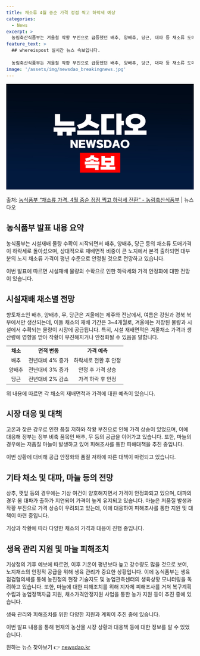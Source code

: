 ```yaml
---
title: 채소류 4월 중순 가격 정점 찍고 하락세 예상
categories:
  - News
excerpt: >
  농림축산식품부는 겨울철 작황 부진으로 급등했던 배추, 양배추, 당근, 대파 등 채소류 도매가격이 지난달 중순…
feature_text: >
  ## whereispost 실시간 뉴스 속보입니다.

  농림축산식품부는 겨울철 작황 부진으로 급등했던 배추, 양배추, 당근, 대파 등 채소류 도매가격이 지난달 중순…
image: '/assets/img/newsdao_breakingnews.jpg'
---
```


![뉴스다오 속보](/assets/img/newsdao_breakingnews.jpg)

<p>출처: <a href="https://newsdao.kr/3740" rel="dofollow">농식품부 “채소류 가격, 4월 중순 정점 찍고 하락세 전환” - 농림축산식품부</a> | 뉴스다오</p>

<h2 data-ke-size="size26">농식품부 발표 내용 요약</h2>
농식품부는 시설재배 물량 수확이 시작되면서 배추, 양배추, 당근 등의 채소류 도매가격이 하락세로 돌아섰으며, 상대적으로 재배면적 비중이 큰 노지에서 본격 출하되면 대부분의 노지 채소류 가격이 평년 수준으로 안정될 것으로 전망하고 있습니다.

<p data-ke-size="size16">이번 발표에 따르면 시설재배 물량의 수확으로 인한 하락세와 가격 안정화에 대한 전망이 있습니다.</p>

<h2 data-ke-size="size26">시설재배 채소별 전망</h2>
향토채소인 배추, 양배추, 무, 당근은 겨울에는 제주와 전남에서, 여름은 강원과 경북 북부에서만 생산되는데, 이들 채소의 재배 기간은 3~4개월로, 겨울에는 저장된 물량과 시설에서 수확되는 물량이 시장에 공급됩니다. 특히, 시설 재배면적은 겨울채소 가격과 생산량에 영향을 받아 작황이 부진해지거나 안정화될 수 있음을 말합니다.

<table>
	<tr>
		<td style="text-align: center; height: 17px;"><b>채소</b></td>
		<td style="text-align: center; height: 17px;"><b>면적 변동</b></td>
		<td style="text-align: center; height: 17px;"><b>가격 예측</b></td>
	</tr>
	<tr>
		<td style="text-align: center; height: 17px;">배추</td>
		<td style="text-align: center; height: 17px;">전년대비 4% 증가</td>
		<td style="text-align: center; height: 17px;">하락세로 전환 후 안정</td>
	</tr>
	<tr>
		<td style="text-align: center; height: 17px;">양배추</td>
		<td style="text-align: center; height: 17px;">전년대비 3% 증가</td>
		<td style="text-align: center; height: 17px;">안정 후 가격 상승</td>
	</tr>
	<tr>
		<td style="text-align: center; height: 17px;">당근</td>
		<td style="text-align: center; height: 17px;">전년대비 2% 감소</td>
		<td style="text-align: center; height: 17px;">가격 하락 후 안정</td>
	</tr>
</table>

<p data-ke-size="size16">위 내용에 따르면 각 채소의 재배면적과 가격에 대한 예측이 있습니다.</p>

<h2 data-ke-size="size26">시장 대응 및 대책</h2>
고온과 잦은 강우로 인한 품질 저하와 작황 부진으로 인해 가격 상승이 있었으며, 이에 대응해 정부는 정부 비축 품목인 배추, 무 등의 공급을 이어가고 있습니다. 또한, 마늘의 경우에는 저품질 마늘이 발생하고 있어 피해조사를 통한 피해대책을 추진 중입니다.

<p data-ke-size="size16">이번 상황에 대비해 공급 안정화와 품질 저하에 따른 대책이 마련되고 있습니다.</p>

<h2 data-ke-size="size26">기타 채소 및 대파, 마늘 등의 전망</h2>
상추, 깻잎 등의 경우에는 기상 여건이 양호해지면서 가격이 안정화되고 있으며, 대파의 경우 봄 대파가 출하가 지연되어 가격이 높게 유지되고 있습니다. 마늘은 저품질 발생과 작황 부진으로 가격 상승이 우려되고 있는데, 이에 대응하여 피해조사를 통한 지원 및 대책이 마련 중입니다.

<p data-ke-size="size16">기상과 작황에 따라 다양한 채소의 가격과 대응이 진행 중입니다.</p>

<h2 data-ke-size="size26">생육 관리 지원 및 마늘 피해조치</h2>
기상청의 기후 예보에 따르면, 이후 기온이 평년보다 높고 강수량도 많을 것으로 보여, 노지채소의 안정적 공급을 위해 생육 관리가 중요한 상황입니다. 이에 농식품부는 생육점검협의체를 통해 농진청의 현장 기술지도 및 농업관측센터의 생육상황 모니터링을 독려하고 있습니다. 또한, 마늘에 대한 피해조치를 위해 지자체 피해조사를 거쳐 복구계획 수립과 농업정책자금 지원, 채소가격안정지원 사업을 통한 농가 지원 등이 추진 중에 있습니다.

<p data-ke-size="size16">생육 관리와 피해조치를 위한 다양한 지원과 계획이 추진 중에 있습니다.</p>

이번 발표 내용을 통해 현재의 농산물 시장 상황과 대응책 등에 대한 정보를 알 수 있었습니다. 

원하는 뉴스 찾아보기 👉 <a href="https://newsdao.kr" rel="dofollow">newsdao.kr</a>


